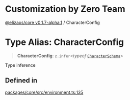 # Customization by Zero Team

[@elizaos/core v0.1.7-alpha.1](../index.md) / CharacterConfig

# Type Alias: CharacterConfig

> **CharacterConfig**: `z.infer`\<*typeof* [`CharacterSchema`](../variables/CharacterSchema.md)\>

Type inference

## Defined in

[packages/core/src/environment.ts:135](https://github.com/elizaOS/eliza/blob/main/packages/core/src/environment.ts#L135)
